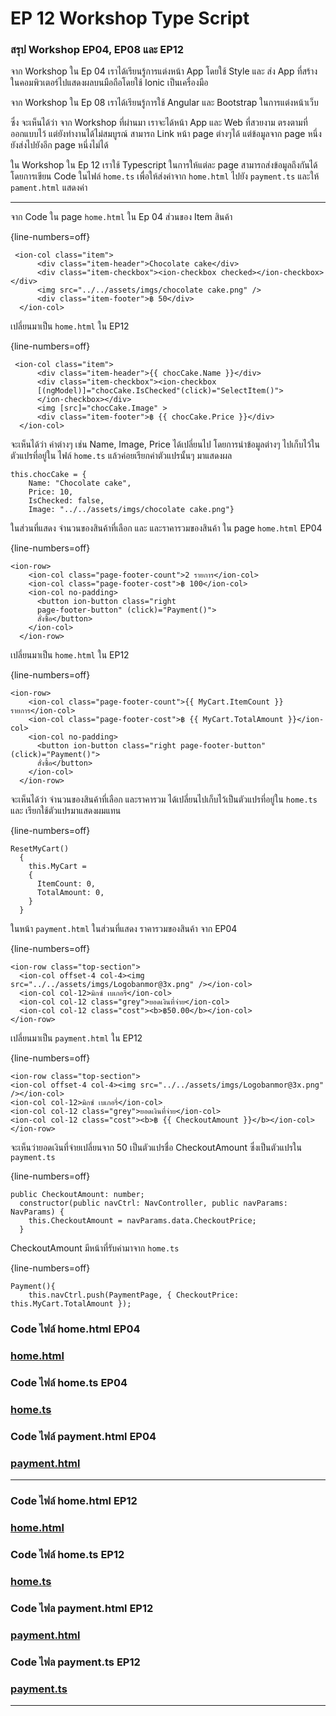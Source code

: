 # EP 12 Workshop Type Script

### สรุป Workshop EP04, EP08 และ EP12

จาก Workshop ใน Ep 04 เราได้เรียนรู้การแต่งหน้า App โดยใช้ Style และ ส่ง App ที่สร้างในคอมพิวเตอร์ไปแสดงผลบนมือถือโดยใช้ Ionic เป็นเครื่องมือ

จาก Workshop ใน Ep 08 เราได้เรียนรู้การใช้ Angular และ Bootstrap ในการแต่งหน้าเว็บ  

ซึ่ง จะเห็นได้ว่า จาก Workshop ที่ผ่านมา เราจะได้หน้า App และ Web ที่สวยงาม ตรงตามที่ออกแบบไว้ แต่ยังทำงานได้ไม่สมบูรณ์ สามารถ Link หน้า page ต่างๆได้ แต่ข้อมูลจาก page หนึ่งยังส่งไปยังอีก page หนึ่งไม่ได้  

ใน Workshop ใน Ep 12 เราใช้ Typescript ในการให้แต่ละ page สามารถส่งข้อมูลถึงกันได้ โดยการเขียน Code ในไฟล์ `home.ts` เพื่อให้ส่งค่าจาก `home.html` ไปยัง `payment.ts` และให้ `pament.html` แสดงค่า

* * *

จาก Code ใน page `home.html` ใน Ep 04 ส่วนของ Item สินค้า  

{line-numbers=off}
~~~~~~~~
 <ion-col class="item">
      <div class="item-header">Chocolate cake</div>
      <div class="item-checkbox"><ion-checkbox checked></ion-checkbox></div>
      <img src="../../assets/imgs/chocolate cake.png" />
      <div class="item-footer">฿ 50</div>
  </ion-col>
~~~~~~~~

เปลี่ยนมาเป็น `home.html` ใน EP12  

{line-numbers=off}
~~~~~~~~
 <ion-col class="item">
      <div class="item-header">{{ chocCake.Name }}</div>
      <div class="item-checkbox"><ion-checkbox 
      [(ngModel)]="chocCake.IsChecked"(click)="SelectItem()">
      </ion-checkbox></div>
      <img [src]="chocCake.Image" >
      <div class="item-footer">฿ {{ chocCake.Price }}</div>
  </ion-col>
~~~~~~~~

จะเห็นได้ว่า ค่าต่างๆ เช่น Name, Image, Price ได้เปลี่ยนไป โดยการนำข้อมูลต่างๆ ไปเก็บไว้ในตัวแปรที่อยู่ใน ไฟล์ `home.ts` แล้วค่อยเรียกค่าตัวแปรนั้นๆ มาแสดงผล   
~~~~~~~~
this.chocCake = {
    Name: "Chocolate cake",
    Price: 10,
    IsChecked: false,
    Image: "../../assets/imgs/chocolate cake.png"}
~~~~~~~~

ในส่วนที่แสดง จำนวนของสินค้าที่เลือก และ และราคารวมของสินค้า ใน page `home.html` EP04

{line-numbers=off}
~~~~~~~~
<ion-row>
    <ion-col class="page-footer-count">2 รายการ</ion-col>
    <ion-col class="page-footer-cost">฿ 100</ion-col>
    <ion-col no-padding>
      <button ion-button class="right 
      page-footer-button" (click)="Payment()">
      สั่งซื้อ</button>
    </ion-col>
  </ion-row>
~~~~~~~~

เปลี่ยนมาเป็น `home.html` ใน EP12  

{line-numbers=off}
~~~~~~~~
<ion-row>
    <ion-col class="page-footer-count">{{ MyCart.ItemCount }} รายการ</ion-col>
    <ion-col class="page-footer-cost">฿ {{ MyCart.TotalAmount }}</ion-col>
    <ion-col no-padding>
      <button ion-button class="right page-footer-button" (click)="Payment()">
      สั่งซื้อ</button>
    </ion-col>
  </ion-row>
~~~~~~~~

จะเห็นได้ว่า จำนวนของสินค้าที่เลือก และราคารวม ได้เปลี่ยนไปเก็บไว้เป็นตัวแปรที่อยู่ใน `home.ts` และ เรียกใช้ตัวแปรมาแสดงผมแทน

{line-numbers=off}
~~~~~~~~
ResetMyCart()
  {
    this.MyCart = 
    {
      ItemCount: 0,
      TotalAmount: 0,
    } 
  }
~~~~~~~~

ในหน้า `payment.html` ในส่วนที่แสดง ราคารวมของสินค้า จาก EP04

{line-numbers=off}
~~~~~~~~
<ion-row class="top-section">
  <ion-col offset-4 col-4><img src="../../assets/imgs/Logobanmor@3x.png" /></ion-col>
  <ion-col col-12>มิกซ์ เบเกอรี่</ion-col>
  <ion-col col-12 class="grey">ยอดเงินที่จ่าย</ion-col>
  <ion-col col-12 class="cost"><b>฿50.00</b></ion-col>
</ion-row>
~~~~~~~~

เปลี่ยนมาเป็น `payment.html` ใน EP12

{line-numbers=off}
~~~~~~~~
<ion-row class="top-section">
<ion-col offset-4 col-4><img src="../../assets/imgs/Logobanmor@3x.png" /></ion-col>
<ion-col col-12>มิกซ์ เบเกอรี่</ion-col>
<ion-col col-12 class="grey">ยอดเงินที่จ่าย</ion-col>
<ion-col col-12 class="cost"><b>฿ {{ CheckoutAmount }}</b></ion-col>
</ion-row>
~~~~~~~~

จะเห็นว่ายอดเงินที่จ่ายเปลี่ยนจาก 50 เป็นตัวแปรชื่อ CheckoutAmount ซึ่งเป็นตัวแปรใน `payment.ts` 

{line-numbers=off}
~~~~~~~~
public CheckoutAmount: number;
  constructor(public navCtrl: NavController, public navParams: NavParams) {
    this.CheckoutAmount = navParams.data.CheckoutPrice;
  }
~~~~~~~~

CheckoutAmount มีหน้าที่รับค่ามาจาก `home.ts`

{line-numbers=off}
~~~~~~~~
Payment(){
    this.navCtrl.push(PaymentPage, { CheckoutPrice: this.MyCart.TotalAmount });
~~~~~~~~

### Code ไฟล์ home.html EP04

### [home.html](https://github.com/super-speed-training/unlocking-ep12/blob/master/EP04home.html)

### Code ไฟล์ home.ts EP04

### [home.ts](https://github.com/super-speed-training/unlocking-ep12/blob/master/EP04home.ts)

### Code ไฟล์ payment.html EP04 

### [payment.html](https://github.com/super-speed-training/unlocking-ep12/blob/master/EP04payment.html)

* * *  

### Code ไฟล์ home.html EP12

### [home.html](https://github.com/super-speed-training/unlocking-ep12/blob/master/EP12home.html)

### Code ไฟล์ home.ts EP12

### [home.ts](https://github.com/super-speed-training/unlocking-ep12/blob/master/EP12home.ts)

### Code ไฟล payment.html EP12

### [payment.html](https://github.com/super-speed-training/unlocking-ep12/blob/master/EP12payment.html)

### Code ไฟล payment.ts EP12

### [payment.ts](https://github.com/super-speed-training/unlocking-ep12/blob/master/EP12payment.ts)

* * *



